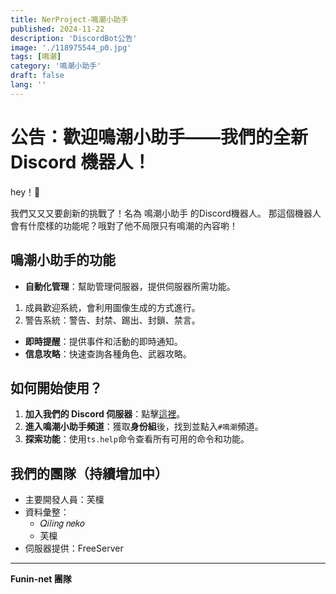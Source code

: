 ```yaml
---
title: NerProject-鳴潮小助手
published: 2024-11-22
description: 'DiscordBot公告'
image: './118975544_p0.jpg'
tags: [鳴潮]
category: '鳴潮小助手'
draft: false 
lang: ''
---
```


# 公告：歡迎鳴潮小助手——我們的全新 Discord 機器人！

hey！🎉

我們又又又要創新的挑戰了！名為 鳴潮小助手 的Discord機器人。
那這個機器人會有什麼樣的功能呢？哦對了他不局限只有鳴潮的內容喲！

## 鳴潮小助手的功能

- **自動化管理**：幫助管理伺服器，提供伺服器所需功能。
1. 成員歡迎系統，會利用圖像生成的方式進行。
2. 警告系統：警告、封禁、踢出、封鎖、禁言。
- **即時提醒**：提供事件和活動的即時通知。
- **信息攻略**：快速查詢各種角色、武器攻略。

## 如何開始使用？

1. **加入我們的 Discord 伺服器**：點擊[這裡](https://discord.gg/nssMZvp8Mw)。
2. **進入鳴潮小助手頻道**：獲取**身份組**後，找到並點入`#鳴潮`頻道。
3. **探索功能**：使用`ts.help`命令查看所有可用的命令和功能。

## 我們的團隊（持續增加中）
* 主要開發人員：芙檁
* 資料彙整：
  * 𝑄𝑖𝑙𝑖𝑛𝑔 𝑛𝑒𝑘𝑜
  * 芙檁
* 伺服器提供：FreeServer

---

**Funin-net 團隊**
